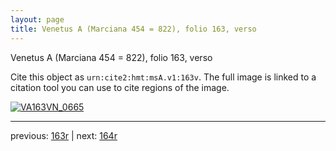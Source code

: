```yaml
---
layout: page
title: Venetus A (Marciana 454 = 822), folio 163, verso
---
```


Venetus A (Marciana 454 = 822), folio 163, verso

Cite this object as `urn:cite2:hmt:msA.v1:163v`.  The full image is linked to a citation tool you can use to cite regions of the image.

[![VA163VN_0665](http://www.homermultitext.org/iipsrv?IIIF=/project/homer/pyramidal/deepzoom/hmt/vaimg/2017a/VA163VN_0665.tif/full/800,/0/default.jpg)](http://www.homermultitext.org/ict2/?urn=urn:cite2:hmt:vaimg.2017a:VA163VN_0665) 

---

previous:  [163r](../163r/) | next: [164r](../164r/)
